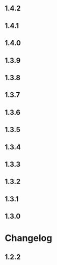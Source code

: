 ## 1.4.2




## 1.4.1




## 1.4.0




## 1.3.9




## 1.3.8




## 1.3.7




## 1.3.6




## 1.3.5




## 1.3.4




## 1.3.3




## 1.3.2




## 1.3.1




## 1.3.0




# Changelog

## 1.2.2



